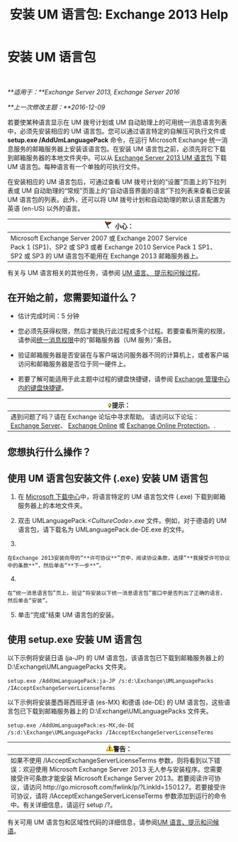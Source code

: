 ﻿---
title: '安装 UM 语言包: Exchange 2013 Help'
TOCTitle: 安装 UM 语言包
ms:assetid: ed14ffa5-c9b0-4367-b5da-564024b360ff
ms:mtpsurl: https://technet.microsoft.com/zh-cn/library/Dd876951(v=EXCHG.150)
ms:contentKeyID: 50491914
ms.date: 01/11/2018
mtps_version: v=EXCHG.150
ms.translationtype: HT
---

# 安装 UM 语言包

 

_**适用于：**Exchange Server 2013, Exchange Server 2016_

_**上一次修改主题：**2016-12-09_

若要使某种语言显示在 UM 拨号计划或 UM 自动助理上的可用统一消息语言列表中，必须先安装相应的 UM 语言包。您可以通过语言特定的自解压可执行文件或 **setup.exe /AddUmLanguagePack** 命令，在运行 Microsoft Exchange 统一消息服务的邮箱服务器上安装该语言包。在安装 UM 语言包之前，必须先将它下载到邮箱服务器的本地文件夹中。可以从 [Exchange Server 2013 UM 语言包](http://go.microsoft.com/fwlink/p/?linkid=266542) 下载 UM 语言包。每种语言有一个单独的可执行文件。

在安装相应的 UM 语言包后，可通过查看 UM 拨号计划的“设置”页面上的下拉列表或 UM 自动助理的“常规”页面上的“自动语音界面的语言”下拉列表来查看已安装 UM 语言包的列表。此外，还可以将 UM 拨号计划和自动助理的默认语言配置为英语 (en-US) 以外的语言。

<table>
<thead>
<tr class="header">
<th><img src="images/Dd876845.Caution(EXCHG.150).gif" title="小心" alt="小心" />小心：</th>
</tr>
</thead>
<tbody>
<tr class="odd">
<td>Microsoft Exchange Server 2007 或 Exchange 2007 Service Pack 1 (SP1)、SP2 或 SP3 或者 Exchange 2010 Service Pack 1 SP1、SP2 或 SP3 的 UM 语言包不能用在 Exchange 2013 邮箱服务器上。</td>
</tr>
</tbody>
</table>


有关与 UM 语言相关的其他任务，请参阅 [UM 语言、 提示和问候过程](um-languages-prompts-and-greetings-procedures-exchange-2013-help.md)。

## 在开始之前，您需要知道什么？

  - 估计完成时间：5 分钟

  - 您必须先获得权限，然后才能执行此过程或多个过程。若要查看所需的权限，请参阅[统一消息权限](unified-messaging-permissions-exchange-2013-help.md)中的“邮箱服务器（UM 服务）”条目。

  - 验证邮箱服务器是否安装在与客户端访问服务器不同的计算机上，或者客户端访问和邮箱服务器是否位于同一硬件上。

  - 若要了解可能适用于此主题中过程的键盘快捷键，请参阅 [Exchange 管理中心内的键盘快捷键](keyboard-shortcuts-in-the-exchange-admin-center-exchange-online-protection-help.md)。

<table>
<thead>
<tr class="header">
<th><img src="images/Bb124558.tip(EXCHG.150).gif" title="提示" alt="提示" />提示：</th>
</tr>
</thead>
<tbody>
<tr class="odd">
<td>遇到问题了吗？请在 Exchange 论坛中寻求帮助。 请访问以下论坛：<a href="https://go.microsoft.com/fwlink/p/?linkid=60612">Exchange Server</a>、 <a href="https://go.microsoft.com/fwlink/p/?linkid=267542">Exchange Online</a> 或 <a href="https://go.microsoft.com/fwlink/p/?linkid=285351">Exchange Online Protection</a>。.</td>
</tr>
</tbody>
</table>


## 您想执行什么操作？

## 使用 UM 语言包安装文件 (.exe) 安装 UM 语言包

1.  在 [Microsoft 下载中心](https://go.microsoft.com/fwlink/p/?linkid=266542)中，将语言特定的 UM 语言包文件 (.exe) 下载到邮箱服务器上的本地文件夹。

2.  双击 UMLanguagePack.*\<CultureCode\>.exe* 文件。例如，对于德语的 UM 语言包，请下载名为 UMLanguagePack.de-DE.exe 的文件。

3.  
    
    在Exchange 2013安装向导的“**许可协议**”页中，阅读协议条款，选择“**我接受许可协议中的条款**”，然后单击“**下一步**”。

4.  
    
    在“统一消息语言包”页上，验证“将安装以下统一消息语言包”窗口中是否列出了正确的语言，然后单击“安装”。

5.  单击“完成”结束 UM 语言包的安装。

## 使用 setup.exe 安装 UM 语言包

以下示例将安装日语 (ja-JP) 的 UM 语言包，该语言包已下载到邮箱服务器上的 D:\\Exchange\\UMLanguagePacks 文件夹。

    setup.exe /AddUmLanguagePack:ja-JP /s:d:\Exchange\UMLanguagePacks /IAcceptExchangeServerLicenseTerms

以下示例将安装墨西哥西班牙语 (es-MX) 和德语 (de-DE) 的 UM 语言包，这些语言包已下载到邮箱服务器上的 D:\\Exchange\\UMLanguagePacks 文件夹。

    setup.exe /AddUmLanguagePack:es-MX,de-DE /s:d:\Exchange\UMLanguagePacks /IAcceptExchangeServerLicenseTerms

<table>
<thead>
<tr class="header">
<th><img src="images/JJ898581.warning(EXCHG.150).gif" title="警告" alt="警告" />警告：</th>
</tr>
</thead>
<tbody>
<tr class="odd">
<td>如果不使用 /IAcceptExchangeServerLicenseTerms 参数，则将看到以下错误：欢迎使用 Microsoft Exchange Server 2013 无人参与安装程序。您需要接受许可条款才能安装 Microsoft Exchange Server 2013。若要阅读许可协议，请访问 http://go.microsoft.com/fwlink/p/?LinkId=150127。若要接受许可协议，请将 /IAcceptExchangeServerLicenseTerms 参数添加到运行的命令中。有关详细信息，请运行 setup /?。</td>
</tr>
</tbody>
</table>


有关可用 UM 语言包和区域性代码的详细信息，请参阅[UM 语言、提示和问候语](um-languages-prompts-and-greetings-exchange-2013-help.md)。

